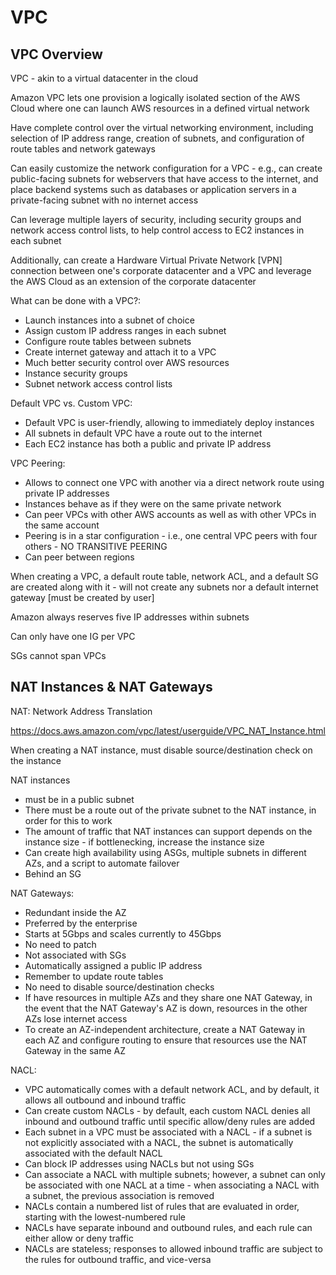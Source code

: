 # VPC # 

## VPC Overview ## 
VPC - akin to a virtual datacenter in the cloud 

Amazon VPC lets one provision a logically isolated section of the AWS Cloud where one can launch AWS resources in a defined virtual network 

Have complete control over the virtual networking environment, including selection of IP address range, creation of subnets, and configuration of route tables and network gateways 

Can easily customize the network configuration for a VPC - e.g., can create public-facing subnets for webservers that have access to the internet, and place backend systems such as databases or application servers in a private-facing subnet with no internet access 

Can leverage multiple layers of security, including security groups and network access control lists, to help control access to EC2 instances in each subnet 

Additionally, can create a Hardware Virtual Private Network [VPN] connection between one's corporate datacenter and a VPC and leverage the AWS Cloud as an extension of the corporate datacenter 

What can be done with a VPC?: 
* Launch instances into a subnet of choice 
* Assign custom IP address ranges in each subnet 
* Configure route tables between subnets 
* Create internet gateway and attach it to a VPC 
* Much better security control over AWS resources 
* Instance security groups 
* Subnet network access control lists 

Default VPC vs. Custom VPC: 
* Default VPC is user-friendly, allowing to immediately deploy instances 
* All subnets in default VPC have a route out to the internet 
* Each EC2 instance has both a public and private IP address 

VPC Peering: 
* Allows to connect one VPC with another via a direct network route using private IP addresses 
* Instances behave as if they were on the same private network 
* Can peer VPCs with other AWS accounts as well as with other VPCs in the same account 
* Peering is in a star configuration - i.e., one central VPC peers with four others - NO TRANSITIVE PEERING 
* Can peer between regions 

When creating a VPC, a default route table, network ACL, and a default SG are created along with it - will not create any subnets nor a default internet gateway [must be created by user] 

Amazon always reserves five IP addresses within subnets 

Can only have one IG per VPC 

SGs cannot span VPCs 

## NAT Instances & NAT Gateways ## 
NAT: Network Address Translation 

https://docs.aws.amazon.com/vpc/latest/userguide/VPC_NAT_Instance.html 

When creating a NAT instance, must disable source/destination check on the instance 

NAT instances 
* must be in a public subnet 
* There must be a route out of the private subnet to the NAT instance, in order for this to work 
* The amount of traffic that NAT instances can support depends on the instance size - if bottlenecking, increase the instance size 
* Can create high availability using ASGs, multiple subnets in different AZs, and a script to automate failover 
* Behind an SG 

NAT Gateways: 
* Redundant inside the AZ 
* Preferred by the enterprise 
* Starts at 5Gbps and scales currently to 45Gbps 
* No need to patch 
* Not associated with SGs 
* Automatically assigned a public IP address 
* Remember to update route tables 
* No need to disable source/destination checks 
* If have resources in multiple AZs and they share one NAT Gateway, in the event that the NAT Gateway's AZ is down, resources in the other AZs lose internet access 
* To create an AZ-independent architecture, create a NAT Gateway in each AZ and configure routing to ensure that resources use the NAT Gateway in the same AZ 

NACL: 
* VPC automatically comes with a default network ACL, and by default, it allows all outbound and inbound traffic 
* Can create custom NACLs - by default, each custom NACL denies all inbound and outbound traffic until specific allow/deny rules are added 
* Each subnet in a VPC must be associated with a NACL - if a subnet is not explicitly associated with a NACL, the subnet is automatically associated with the default NACL 
* Can block IP addresses using NACLs but not using SGs 
* Can associate a NACL with multiple subnets; however, a subnet can only be associated with one NACL at a time - when associating a NACL with a subnet, the previous association is removed 
* NACLs contain a numbered list of rules that are evaluated in order, starting with the lowest-numbered rule 
* NACLs have separate inbound and outbound rules, and each rule can either allow or deny traffic 
* NACLs are stateless; responses to allowed inbound traffic are subject to the rules for outbound traffic, and vice-versa 